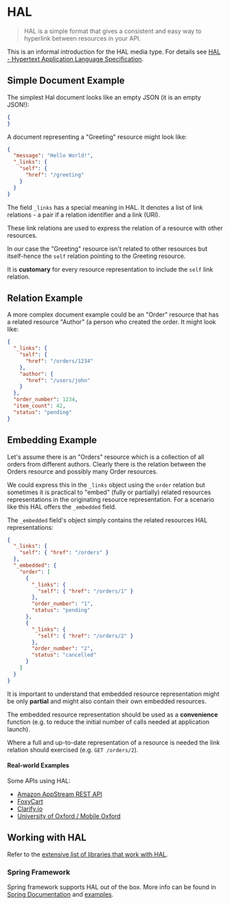 # HAL
> HAL is a simple format that gives a consistent and easy way to hyperlink between resources in your API.

This is an informal introduction for the HAL media type. For details see [HAL - Hypertext Application Language Specification](http://stateless.co/hal_specification.html).

## Simple Document Example
The simplest Hal document looks like an empty JSON (it is an empty JSON!):

```json
{
}
```

A document representing a "Greeting" resource might look like:

```json
{
  "message": "Hello World!",
  "_links": {
    "self": {
      "href": "/greeting"
    }
  }
}
```
The field `_links` has a special meaning in HAL. It denotes a list of link relations - a pair if a relation identifier and a link (URI). 

These link relations are used to express the relation of a resource with other resources.

In our case the "Greeting" resource isn't related to other resources but itself-hence the `self` relation pointing to the Greeting resource. 

It is **customary** for every resource representation to include the `self` link relation. 

## Relation Example
A more complex document example could be an "Order" resource that has a related resource "Author" (a person who created the order. It might look like:

```json
{
  "_links": {
    "self": {
      "href": "/orders/1234"
    },
    "author": {
      "href": "/users/john"
    }
  },
  "order_number": 1234,
  "item_count": 42,
  "status": "pending"
}
```

## Embedding Example
Let's assume there is an "Orders" resource which is a collection of all orders from different authors. Clearly there is the relation between the Orders resource and possibly many Order resources. 

We could express this in the `_links` object using the `order` relation but sometimes it is practical to "embed" (fully or partially) related resources representations in the originating resource representation. For a scenario like this HAL offers the `_embedded` field. 

The `_embedded` field's object simply contains the related resources HAL representations:


```json
{
  "_links": {
    "self": { "href": "/orders" }
  },
  "_embedded": {
    "order": [
      {
        "_links": {
          "self": { "href": "/orders/1" }
        },
        "order_number": "1",
        "status": "pending"
      },
      {
        "_links": {
          "self": { "href": "/orders/2" }
        },
        "order_number": "2",
        "status": "cancelled"
      }      
    ]
  }
}

```

It is important to understand that embedded resource representation might be only **partial** and might also contain their own embedded resources. 

The embedded resource representation should be used as a **convenience** function (e.g. to reduce the initial number of calls needed at application launch). 

Where a full and up-to-date representation of a resource is needed the link relation should exercised (e.g. `GET /orders/2`).

#### Real-world Examples

Some APIs using HAL:

- [Amazon AppStream REST API](http://docs.aws.amazon.com/appstream/latest/developerguide/appstream-api-rest.html)
- [FoxyCart](https://wiki.foxycart.com/v/2.0/start)
- [Clarify.io](http://docs.clarify.io/overview/)
- [University of Oxford / Mobile Oxford](http://api.m.ox.ac.uk/browser/#/)


## Working with HAL
Refer to the [extensive list of libraries that work with HAL](https://github.com/mikekelly/hal_specification/wiki/Libraries).


### Spring Framework
Spring framework supports HAL out of the box. More info can be found in [Spring Documentation](https://spring.io/guides/gs/rest-hateoas/)
and [examples](https://github.com/spring-guides/gs-rest-hateoas).
